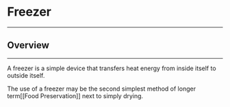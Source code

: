 # Freezer
---
## Overview
___

A freezer is a simple device that transfers heat energy from inside itself to outside itself.

The use of a freezer may be the second simplest method of longer term[[Food Preservation]] next to simply drying.